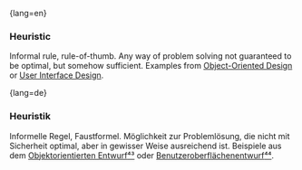 {lang=en}
### Heuristic

Informal rule, rule-of-thumb. Any way of problem solving not guaranteed to be optimal,
but somehow sufficient. Examples from [Object-Oriented Design](http://www.vincehuston.org/ood/oo_design_heuristics.html) or [User Interface Design](https://www.nngroup.com/articles/ten-usability-heuristics/).

{lang=de}
### Heuristik

Informelle Regel, Faustformel. Möglichkeit zur Problemlösung, die
nicht mit Sicherheit optimal, aber in gewisser Weise ausreichend ist.
Beispiele aus dem [Objektorientierten
Entwurf](http://www.vincehuston.org/ood/oo_design_heuristics.html)[⁴³](#_bookmark110)
oder
[Benutzeroberflächenentwurf](https://www.nngroup.com/articles/ten-usability-heuristics/)[⁴⁴](#_bookmark111).

